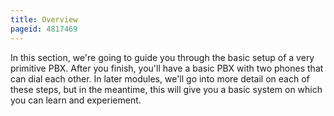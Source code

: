 ```yaml
---
title: Overview
pageid: 4817469
---
```


In this section, we're going to guide you through the basic setup of a very primitive PBX. After you finish, you'll have a basic PBX with two phones that can dial each other. In later modules, we'll go into more detail on each of these steps, but in the meantime, this will give you a basic system on which you can learn and experiement.
